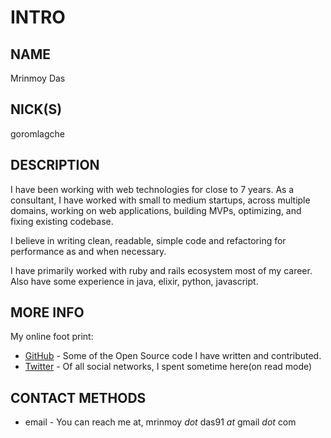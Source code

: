 # INTRO

## NAME

Mrinmoy Das

## NICK(S)

goromlagche

## DESCRIPTION

I have been working with web technologies for close to 7 years. As a consultant, I have worked with small to medium startups, across multiple domains, working on web applications, building MVPs, optimizing, and fixing existing codebase.

I believe in writing clean, readable, simple code and refactoring for performance as and when necessary.

I have primarily worked with ruby and rails ecosystem most of my career. Also have some experience in java, elixir, python, javascript.

## MORE INFO

My online foot print:
- [GitHub](https://github.com/goromlagche) - Some of the Open Source code I have written and contributed.
- [Twitter](https://twitter.com/goromlagche) - Of all social networks, I spent sometime here(on read mode)

## CONTACT METHODS

- email - You can reach me at, mrinmoy *dot* das91 *at* gmail *dot* com
